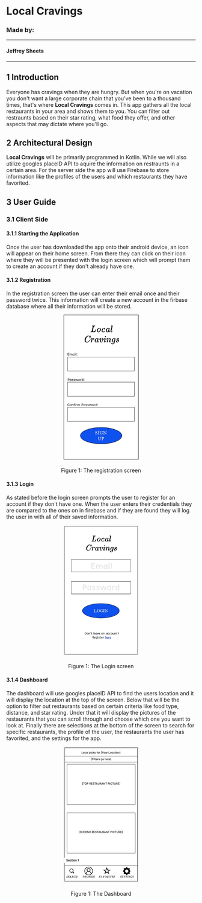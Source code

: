 # Local Cravings
### Made by:
---
#### Jeffrey Sheets
---

## 1 Introduction

Everyone has cravings when they are hungry. But when you're on vacation you don't want a large corporate chain that you've been to a thousand times, that's where **Local Cravings** comes in. This app gathers all the local restaurants in your area and shows them to you. You can filter out restraunts based on their star rating, what food they offer, and other aspects that may dictate where you'll go.

## 2 Architectural Design

**Local Cravings** will be primarily programmed in Kotlin. While we will also utilize googles placeID API to aquire the information on restraunts in a certain area. For the server side the app will use Firebase to store information like the profiles of the users and which restaurants they have favorited.

## 3 User Guide

### 3.1 Client Side

#### 3.1.1 Starting the Application
Once the user has downloaded the app onto their android device, an icon will appear on their home screen. From there they can click on their icon where they will be presented with the login screen which will prompt them to create an account if they don't already have one.

#### 3.1.2 Registration
In the registration screen the user can enter their email once and their password twice. This information will create a new account in the firbase database where all their information will be stored.

<p align="center">
  <img src="Registration/Registration.jpg" width="200" title="registration">
  <br>
  <br>
  Figure 1: The registration screen
</p>

#### 3.1.3 Login
As stated before the login screen prompts the user to register for an account if they don't have one. When the user enters their credentials they are compared to the ones on in firebase and if they are found they will log the user in with all of their saved information.

<p align="center">
  <img src="Login/Login.jpg" width="200" title="Login">
  <br>
  <br>
  Figure 1: The Login screen
</p>

#### 3.1.4 Dashboard
The dashboard will use googles placeID API to find the users location and it will display the location at the top of the screen. Below that will be the option to filter out restaurants based on certain criteria like food type, distance, and star rating. Under that it will display the pictures of the restaurants that you can scroll through and choose which one you want to look at. Finally there are selections at the bottom of the screen to search for specific restaurants, the profile of the user, the restaurants the user has favorited, and the settings for the app.

<p align="center">
  <img src="Dashboard/Dashboard.jpg" width="200" title="Dashboard">
  <br>
  <br>
  Figure 1: The Dashboard
</p>
